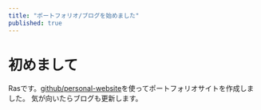 ```yaml
---
title: "ポートフォリオ/ブログを始めました"
published: true
---
```


# 初めまして

Rasです。[github/personal-website](https://github.com/github/personal-website)を使ってポートフォリオサイトを作成しました。
気が向いたらブログも更新します。
